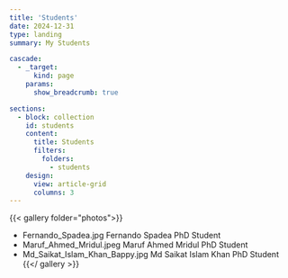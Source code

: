 ```yaml
---
title: 'Students'
date: 2024-12-31
type: landing
summary: My Students

cascade:
  - _target:
      kind: page
    params:
      show_breadcrumb: true

sections:
  - block: collection
    id: students
    content:
      title: Students
      filters:
        folders:
          - students
    design:
      view: article-grid
      columns: 3
---
```


{{< gallery folder="photos">}}
- Fernando_Spadea.jpg
  Fernando Spadea
  PhD Student
- Maruf_Ahmed_Mridul.jpeg
  Maruf Ahmed Mridul
  PhD Student
- Md_Saikat_Islam_Khan_Bappy.jpg
  Md Saikat Islam Khan
  PhD Student
{{</ gallery >}}
